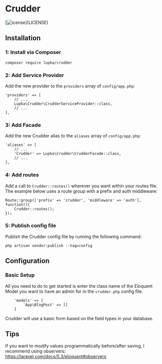 # Crudder

[![[]()icense](https://img.shields.io/badge/license-MIT-brightgreen.svg?style=flat)](LICENSE)

## Installation

### 1: Install via Composer
```
composer require lupka/crudder
```

### 2: Add Service Provider

Add the new provider to the `providers` array of `config/app.php`:
```
'providers' => [
    // ...
    Lupka\Crudder\CrudderServiceProvider::class,
    // ...
],
```

### 3: Add Facade
Add the new Crudder alias to the `aliases` array of `config/app.php`:
```
'aliases' => [
    // ...
    'Crudder' => Lupka\Crudder\CrudderFacade::class,
    // ...
],
```

### 4: Add routes
Add a call to `Crudder::routes()` wherever you want within your routes file. The example below uses a route group with a prefix and auth middleware:
```
Route::group(['prefix' => 'crudder', 'middleware' => 'auth'], function(){
    Crudder::routes();
});
```

### 5: Publish config file
Publish the Crudder config file by running the following command:
```
php artisan vendor:publish --tag=config
```

## Configuration

### Basic Setup
All you need to do to get started is enter the class name of the Eloquent Model you want to have an admin for in the `crudder.php` config file.
```
    'models' => [
        'App\BlogPost' => []    
    ]
```    
Crudder will use a basic form based on the field types in your database.

## Tips
If you want to modify values programmatically before/after saving, I recommend using observers: https://laravel.com/docs/5.3/eloquent#observers
